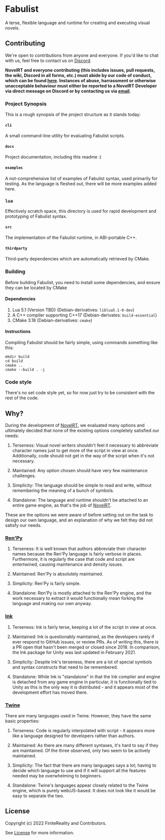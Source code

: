 # Fabulist #

A terse, flexible language and runtime for creating and executing visual
novels.

## Contributing ##

We're open to contributions from anyone and everyone. If you'd like to chat
with us, feel free to contact us on [Discord].

**NovelRT and everyone contributing (this includes issues, pull requests, the
wiki, Discord in all forms, etc.) must abide by our code of conduct, which can
be found [here][CodeOfConduct]. Instances of abuse, harrassment or
otherwise unacceptable behaviour must either be reported to a NovelRT Developer
via direct message on Discord or by contacting us via
[email][CodeOfConductEmail].**

### Project Synopsis ###

This is a rough synopsis of the project structure as it stands today:

#### `cli` ####

A small command-line utility for evaluating Fabulist scripts.

#### `docs` ####

Project documentation, including this readme :)

#### `examples` ####

A not-comprehensive list of examples of Fabulist syntax, used primarily for
testing. As the language is fleshed out, there will be more examples added here.

### `lua` ###

Effectively scratch space, this directory is used for rapid development and
prototyping of Fabulist syntax.

#### `src` ####

The implementation of the Fabulist runtime, in ABI-portable C++.

#### `thirdparty` ####

Third-party dependencies which are automatically retrieved by CMake.

### Building ###

Before building Fabulist, you need to install some dependencies, and ensure
they can be located by CMake

#### Dependencies ####
1. Lua 5.1 (Version TBD) (Debian-derivatives: `liblua5.1-0-dev`)
2. A C++ compiler supporting C++17 (Debian-derivates: `build-essential`)
3. CMake 3.18 (Debian-derivatives: `cmake`)

#### Instructions ####
Compiling Fabulist should be fairly simple, using commands something like this:
```
mkdir build
cd build
cmake ..
cmake --build . -j
```

### Code style ###

There's no set code style yet, so for now just try to be consistent with the
rest of the code.

## Why? ##

During the development of [NovelRT], we evaluated many options and ultimately
decided that none of the existing options completely satisfied our needs:

1. Terseness: Visual novel writers shouldn't feel it necessary to abbreviate
   character names just to get more of the script in view at once.
   Additionally, code should not get in the way of the script when it's not
   necessary.

2. Maintained: Any option chosen should have very few maintenance challenges.

3. Simplicity: The language should be simple to read and write, without
   remembering the meaning of a bunch of symbols.

4. Standalone: The language and runtime shouldn't be attached to an entire game
   engine, as that's the job of [NovelRT].

These are the options we were aware of before setting out on the task to design
our own language, and an explanation of why we felt they did not satisfy our
needs.

### [Ren'Py] ###

1. Terseness: It is well known that authors abbreviate their character names
   because the Ren'Py language is fairly verbose in places. Furthermore, it is
   regularly the case that code and script are entertwined, causing maintenance
   and density issues.

2. Maintained: Ren'Py is absolutely maintained.

3. Simplicity: Ren'Py is fairly simple.

4. Standalone: Ren'Py is mostly attached to the Ren'Py engine, and the work
   necessary to extract it would functionally mean forking the language and
   making our own anyway.

### [Ink] ###

1. Terseness: Ink is fairly terse, keeping a lot of the script in view at once.

2. Maintained: Ink is questionably maintained, as the developers rarely if ever
   respond to GitHub issues, or review PRs. As of writing this, there is a PR
   open that hasn't been merged or closed since 2018. In comparison, the Ink
   package for Unity was last updated in February 2021.

3. Simplicity: Despite Ink's terseness, there are a lot of special symbols and
   syntax constructs that need to be remembered.

4. Standalone: While Ink is "standalone" in that the Ink compiler and engine is
   detached from any game engine in particular, it is functionally tied to
   Unity as this is the only way it is distributed - and it appears most of the
   development effort has moved there.

### [Twine] ###

There are many languages used in Twine. However, they have the same basic
properties:

1. Terseness: Code is regularly interpolated with script - it appears more like
   a language designed for developers rather than authors.

2. Maintained: As there are many different syntaxes, it's hard to say if they
   are maintained. Of the three observed, only two seem to be actively
   maintained.

3. Simplicity: The fact that there are many languages says a lot; having to
   decide which language to use and if it will support all the features needed
   may be overwhelming to beginners.

4. Standalone: Twine's languages appear closely related to the Twine engine,
   which is purely web/JS-based. It does not look like it would be easy to
   separate the two.

## License ##

Copyright (c) 2022 FiniteReality and Contributors.

See [License][LICENSE] for more information.

[NovelRT]: https://github.com/NovelRT/NovelRT
[Ren'Py]: https://www.renpy.org/
[Ink]: https://www.inklestudios.com/ink/
[Twine]: http://twinery.org/
[Discord]: https://discord.novelrt.dev/
[CodeOfConduct]: CODE_OF_CONDUCT.md
[CodeOfConductEmail]: mailto:admin%40novelrt.dev
[License]: LICENSE
